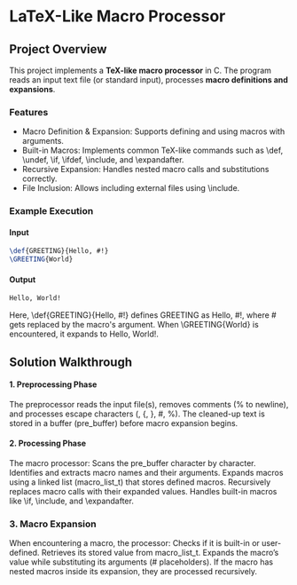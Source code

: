 # LaTeX-Like Macro Processor

## Project Overview

This project implements a **TeX-like macro processor** in C. The program reads an input text file (or standard input), processes **macro definitions and expansions**.

### Features
- Macro Definition & Expansion: Supports defining and using macros with arguments.
- Built-in Macros: Implements common TeX-like commands such as \def, \undef, \if, \ifdef, \include, and \expandafter.
- Recursive Expansion: Handles nested macro calls and substitutions correctly.
- File Inclusion: Allows including external files using \include.

### Example Execution

#### Input
```tex
\def{GREETING}{Hello, #!}
\GREETING{World}
```
#### Output
```tex
Hello, World!
```
Here, \def{GREETING}{Hello, #!} defines GREETING as Hello, #!, where # gets replaced by the macro's argument. When \GREETING{World} is encountered, it expands to Hello, World!.

## Solution Walkthrough

#### 1. Preprocessing Phase
The preprocessor reads the input file(s), removes comments (% to newline), and processes escape characters (\, {, }, #, %). The cleaned-up text is stored in a buffer (pre_buffer) before macro expansion begins.

#### 2. Processing Phase
The macro processor:
Scans the pre_buffer character by character.
Identifies and extracts macro names and their arguments.
Expands macros using a linked list (macro_list_t) that stores defined macros.
Recursively replaces macro calls with their expanded values.
Handles built-in macros like \if, \include, and \expandafter.
### 3. Macro Expansion
When encountering a macro, the processor:
Checks if it is built-in or user-defined.
Retrieves its stored value from macro_list_t.
Expands the macro’s value while substituting its arguments (# placeholders).
If the macro has nested macros inside its expansion, they are processed recursively.
